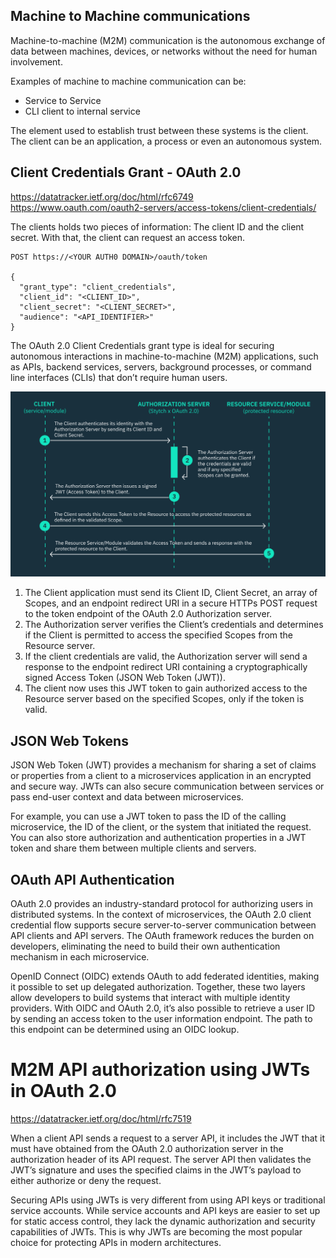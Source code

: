 ## Machine to Machine communications

Machine-to-machine (M2M) communication is the autonomous exchange of data between machines, devices, or networks without the need for human involvement.

Examples of machine to machine communication can be:
- Service to Service
- CLI client to internal service

The element used to establish trust between these systems is the client. The client can be an application, a process or even
an autonomous system.

## Client Credentials Grant - OAuth 2.0

https://datatracker.ietf.org/doc/html/rfc6749
https://www.oauth.com/oauth2-servers/access-tokens/client-credentials/

The clients holds two pieces of information: The client ID and the client secret. With that, the client can request an access token.

```
POST https://<YOUR AUTH0 DOMAIN>/oauth/token

{
  "grant_type": "client_credentials",
  "client_id": "<CLIENT_ID>",
  "client_secret": "<CLIENT_SECRET>",
  "audience": "<API_IDENTIFIER>"
}
```

The OAuth 2.0 Client Credentials grant type is ideal for securing autonomous interactions in machine-to-machine (M2M) applications, such as APIs, backend services, servers, background processes, or command line interfaces (CLIs) that don’t require human users.

<img src="./client-credentials.png" />

1. The Client application must send its Client ID, Client Secret, an array of Scopes, and an endpoint redirect URI in a secure HTTPs POST request to the token endpoint of the OAuth 2.0 Authorization server.
2. The Authorization server verifies the Client’s credentials and determines if the Client is permitted to access the specified Scopes from the Resource server.
3. If the client credentials are valid, the Authorization server will send a response to the endpoint redirect URI containing a cryptographically signed Access Token (JSON Web Token (JWT)).
4. The client now uses this JWT token to gain authorized access to the Resource server based on the specified Scopes, only if the token is valid.


## JSON Web Tokens

JSON Web Token (JWT) provides a mechanism for sharing a set of claims or properties from a client to a microservices application in an encrypted and secure way. JWTs can also secure communication between services or pass end-user context and data between microservices.

For example, you can use a JWT token to pass the ID of the calling microservice, the ID of the client, or the system that initiated the request. You can also store authorization and authentication properties in a JWT token and share them between multiple clients and servers.

## OAuth API Authentication

OAuth 2.0 provides an industry-standard protocol for authorizing users in distributed systems. In the context of microservices, the OAuth 2.0 client credential flow supports secure server-to-server communication between API clients and API servers. The OAuth framework reduces the burden on developers, eliminating the need to build their own authentication mechanism in each microservice.

OpenID Connect (OIDC) extends OAuth to add federated identities, making it possible to set up delegated authorization. Together, these two layers allow developers to build systems that interact with multiple identity providers. With OIDC and OAuth 2.0, it’s also possible to retrieve a user ID by sending an access token to the user information endpoint. The path to this endpoint can be determined using an OIDC lookup.

# M2M API authorization using JWTs in OAuth 2.0

https://datatracker.ietf.org/doc/html/rfc7519

When a client API sends a request to a server API, it includes the JWT that it must have obtained from the OAuth 2.0 authorization server in the authorization header of its API request. The server API then validates the JWT’s signature and uses the specified claims in the JWT’s payload to either authorize or deny the request.

Securing APIs using JWTs is very different from using API keys or traditional service accounts. While service accounts and API keys are easier to set up for static access control, they lack the dynamic authorization and security capabilities of JWTs. This is why JWTs are becoming the most popular choice for protecting APIs in modern architectures.
